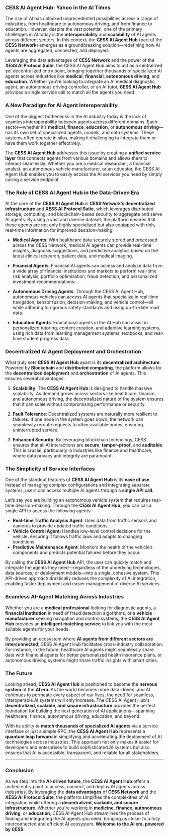 ### **CESS AI Agent Hub: Yahoo in the AI Times**

The rise of AI has unlocked unprecedented possibilities across a range of industries, from healthcare to autonomous driving, and from finance to education. However, despite the vast potential, one of the primary challenges in AI today is the **interoperability** and **scalability** of AI agents across different sectors. In this context, the **CESS AI Agent Hub** (part of the **CESS Network**) emerges as a groundbreaking solution—redefining how AI agents are aggregated, connected, and deployed. 

Leveraging the data advantages of **CESS Network** and the power of the **XESS AI Protocol Suite**, the CESS AI Agent Hub aims to act as a centralized yet decentralized entry point, bringing together thousands of specialized AI agents across industries like **medical**, **financial**, **autonomous driving**, and **education**. Whether you're looking to integrate an AI medical diagnostic agent, an autonomous driving controller, or an AI tutor, **CESS AI Agent Hub** provides a single service call to match all the agents you need.

### **A New Paradigm for AI Agent Interoperability**

One of the biggest bottlenecks in the AI industry today is the lack of seamless interoperability between agents across different domains. Each sector—whether it’s **medical**, **finance**, **education**, or **autonomous driving**—has its own set of specialized agents, models, and data systems. These systems often operate in silos, making it challenging to integrate them or have them work together effectively.

The **CESS AI Agent Hub** addresses this issue by creating a **unified service layer** that connects agents from various domains and allows them to interact seamlessly. Whether you are a medical researcher, a financial analyst, an autonomous vehicle manufacturer, or an educator, the CESS AI Agent Hub enables you to easily access the AI services you need by simply calling a service endpoint.

### **The Role of CESS AI Agent Hub in the Data-Driven Era**

At the core of the **CESS AI Agent Hub** is **CESS Network’s decentralized infrastructure** and **XESS AI Protocol Suite**, which leverages distributed storage, computing, and blockchain-based security to aggregate and serve AI agents. By using a vast and diverse dataset, the platform ensures that these agents are not only highly specialized but also equipped with rich, real-time information for improved decision-making.

- **Medical Agents**: With healthcare data securely stored and processed across the CESS Network, medical AI agents can provide real-time insights, diagnosis suggestions, and predictive analytics based on the latest clinical research, patient data, and medical imaging.
  
- **Financial Agents**: Financial AI agents can access and analyze data from a wide array of financial institutions and markets to perform real-time risk analysis, portfolio optimization, fraud detection, and personalized investment recommendations.

- **Autonomous Driving Agents**: Through the CESS AI Agent Hub, autonomous vehicles can access AI agents that specialize in real-time navigation, sensor fusion, decision-making, and vehicle control—all while adhering to rigorous safety standards and using up-to-date road data.

- **Education Agents**: Educational agents in the AI Hub can assist in personalized tutoring, content creation, and adaptive learning systems, using rich data from learning management systems, textbooks, and real-time student progress data.

### **Decentralized AI Agent Deployment and Orchestration**

What truly sets **CESS AI Agent Hub** apart is its **decentralized architecture**. Powered by **Blockchain** and **distributed computing**, the platform allows for the **decentralized deployment** and **orchestration** of AI agents. This ensures several advantages:

1. **Scalability**: The **CESS AI Agent Hub** is designed to handle massive scalability. As demand grows across sectors like healthcare, finance, and autonomous driving, the decentralized nature of the system ensures that it can scale without compromising performance or security.
   
2. **Fault Tolerance**: Decentralized systems are naturally more resilient to failures. If one node in the system goes down, the network can seamlessly reroute requests to other available nodes, ensuring uninterrupted service.
   
3. **Enhanced Security**: By leveraging blockchain technology, CESS ensures that all AI interactions are **secure**, **tamper-proof**, and **auditable**. This is crucial, particularly in industries like finance and healthcare, where data privacy and integrity are paramount.

### **The Simplicity of Service Interfaces**

One of the standout features of **CESS AI Agent Hub** is its **ease of use**. Instead of managing complex configurations and integrating separate systems, users can access multiple AI agents through a **single API call**.

Let’s say you are building an autonomous vehicle system that requires real-time decision-making. Through the **CESS AI Agent Hub**, you can call a single API to access the following agents:

- **Real-time Traffic Analysis Agent**: Uses data from traffic sensors and cameras to provide updated traffic conditions.
- **Vehicle Control Agent**: Handles low-level control decisions for the vehicle, ensuring it follows traffic laws and adapts to changing conditions.
- **Predictive Maintenance Agent**: Monitors the health of the vehicle’s components and predicts potential failures before they occur.

By calling the **CESS AI Agent Hub** API, the user can quickly match and integrate the agents they need—regardless of the underlying technologies, data sources, or deployment models—into a single, cohesive system. This API-driven approach drastically reduces the complexity of AI integration, enabling faster deployment and easier management of diverse AI services.

### **Seamless AI-Agent Matching Across Industries**

Whether you are a **medical professional** looking for diagnostic agents, a **financial institution** in need of fraud detection algorithms, or a **vehicle manufacturer** seeking navigation and control systems, the **CESS AI Agent Hub** provides an **intelligent matching service** to link you with the most suitable agents for your needs.

By providing an ecosystem where **AI agents from different sectors are interconnected**, CESS AI Agent Hub facilitates cross-industry collaboration. For instance, in the future, healthcare AI agents might seamlessly share data with financial agents for better personalized health insurance plans, or autonomous driving systems might share traffic insights with smart cities.

### **The Future**

Looking ahead, **CESS AI Agent Hub** is positioned to become the **nervous system** of the **AI era**. As the world becomes more data-driven, and AI continues to permeate every aspect of our lives, the need for seamless, interoperable AI systems will only increase. The CESS AI Agent Hub's **decentralized, scalable, and secure infrastructure** provides the perfect foundation for building the next generation of AI applications—spanning healthcare, finance, autonomous driving, education, and beyond.

With its ability to **match thousands of specialized AI agents** via a service interface or just a simple RPC, the **CESS AI Agent Hub** represents a **quantum leap forward** in simplifying and accelerating the deployment of AI technologies across industries. This approach not only makes it easier for developers and enterprises to build sophisticated AI systems but also ensures that AI is accessible, transparent, and reliable for all stakeholders.

---

### **Conclusion**

As we step into the **AI-driven future**, the **CESS AI Agent Hub** offers a unified entry point to access, connect, and deploy AI agents across industries. By leveraging the **data advantages** of **CESS Network** and the **XESS AI Protocol Suite**, the platform simplifies the complexities of AI integration while offering a **decentralized, scalable, and secure infrastructure**. Whether you're working in **medicine**, **finance**, **autonomous driving**, or **education**, CESS AI Agent Hub streamlines the process of finding and integrating the AI agents you need, bringing us closer to a fully interconnected and efficient AI ecosystem. **Welcome to the AI era, powered by CESS**.
